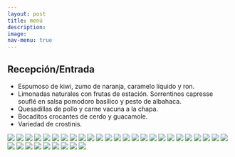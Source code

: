 ```yaml
---
layout: post
title: menú
description:
image:
nav-menu: true
---
```

## Recepción/Entrada
- Espumoso de kiwi, zumo de naranja, caramelo líquido y ron.
- Limonadas naturales con frutas de estación.
Sorrentinos capresse souflé en salsa pomodoro basílico y pesto de albahaca.
- Quesadillas de pollo y carne vacuna a la chapa.
- Bocaditos crocantes de cerdo y guacamole.
- Variedad de crostinis.

![](assets/images/menu/menu11.png)
![](assets/images/menu/menu12.png)
![](assets/images/menu/menu13.png)
![](assets/images/menu/menu14.png)
![](assets/images/menu/menu15.png)
![](assets/images/menu/menu16.JPG)
![](assets/images/menu/menu17.png)
![](assets/images/menu/menu18.JPG)
![](assets/images/menu/menu19.png)
![](assets/images/menu/menu1.png)
![](assets/images/menu/menu20.png)
![](assets/images/menu/menu21.png)
![](assets/images/menu/menu22.png)
![](assets/images/menu/menu23.png)
![](assets/images/menu/menu24.JPG)
![](assets/images/menu/menu25.png)
![](assets/images/menu/menu26.png)
![](assets/images/menu/menu27.png)
![](assets/images/menu/menu28.png)
![](assets/images/menu/menu29.png)
![](assets/images/menu/menu2.png)
![](assets/images/menu/menu30.png)
![](assets/images/menu/menu31.png)
![](assets/images/menu/menu32.png)
![](assets/images/menu/menu33.png)
![](assets/images/menu/menu34.png)
![](assets/images/menu/menu35.png)
![](assets/images/menu/menu3.png)
![](assets/images/menu/menu4.png)
![](assets/images/menu/menu5.png)
![](assets/images/menu/menu6.png)
![](assets/images/menu/menu7.png)
![](assets/images/menu/menu8.png)
![](assets/images/menu/menu9.png)
